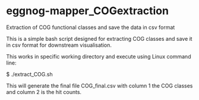 # eggnog-mapper_COGextraction
Extraction of COG functional classes and save the data in csv format

This is a simple bash script designed for extracting COG classes and save it in csv format for downstream visualisation.

This works in specific working directory and execute using Linux command line:

$ ./extract_COG.sh

This will generate the final file COG_final.csv with column 1 the COG classes and column 2 is the hit counts.
